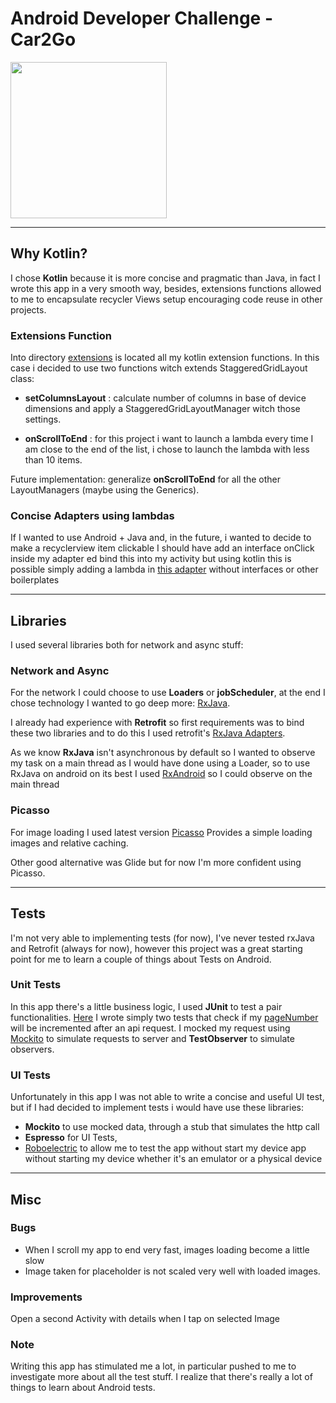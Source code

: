 # Android Developer Challenge - Car2Go

<img src="https://i.imgur.com/iMnmyzX.png" width=250>



___
## Why Kotlin?
I chose __Kotlin__ because it is more concise and pragmatic than Java, in fact I wrote this app in a very smooth way, besides, extensions functions allowed to me to encapsulate recycler Views setup encouraging code reuse in other projects. 

### Extensions Function

Into directory [extensions](https://github.com/GianniGM/AndroidDeveloperChallengeCar2Go/blob/master/app/src/main/java/it/giangraziano/androiddeveloperchallengecar2go/extensions/RecyclerViewExtensions.kt) is located all my kotlin extension functions. In this case i decided to use two functions witch extends StaggeredGridLayout class:

* __setColumnsLayout__ : calculate number of columns in base of device dimensions and apply a StaggeredGridLayoutManager witch those settings.

* __onScrollToEnd__ : for this project i want to launch a lambda every time I am close to the end of the list, i chose to launch the lambda with less than 10 items.

Future implementation: generalize __onScrollToEnd__ for all the other LayoutManagers (maybe using the Generics).

### Concise Adapters using lambdas
If I wanted to use Android + Java and, in the future, i wanted to decide to make a recyclerview item clickable I should have add an interface onClick inside my adapter ed bind this into my activity but using kotlin this is possible
simply adding a lambda in [this adapter](https://github.com/GianniGM/AndroidDeveloperChallengeCar2Go/blob/master/app/src/main/java/giangraziano/it/androiddeveloperchallengecar2go/adapters/PhotoListAdapter.kt) without interfaces or other boilerplates
___
## Libraries
I used several libraries both for network and async stuff:

### Network and Async
For the network I could choose to use __Loaders__ or __jobScheduler__, at the end I chose technology I wanted to go deep more: [RxJava](https://github.com/ReactiveX/RxJava).

I already had experience with __Retrofit__ so first requirements was to bind these two libraries and to do this I used retrofit's [RxJava Adapters](https://github.com/square/retrofit/tree/master/retrofit-adapters/rxjava).

As we know __RxJava__ isn't asynchronous by default so I wanted to observe my task on a main thread as I would have done using a Loader, so to use RxJava on android on its best I used [RxAndroid](https://github.com/ReactiveX/RxAndroid) so I could observe on the main thread

### Picasso
For image loading I used latest version [Picasso](http://square.github.io/picasso/) Provides a simple loading images and relative caching.

Other good alternative was Glide but for now I'm more confident using Picasso.
___
## Tests
I'm not very able to implementing tests (for now), I've never tested rxJava and Retrofit (always for now), however this project was a great starting point for me to learn a couple of things about Tests on Android.

### Unit Tests
In this app there's a little business logic, I used __JUnit__ to test a pair functionalities.
[Here](https://github.com/GianniGM/AndroidDeveloperChallengeCar2Go/blob/master/app/src/test/java/it/giangraziano/androiddeveloperchallengecar2go/EndlessScrollTest.kt) I wrote simply two tests that check if my [pageNumber](https://github.com/GianniGM/AndroidDeveloperChallengeCar2Go/blob/master/app/src/main/java/it/giangraziano/androiddeveloperchallengecar2go/network/NetworkLogic.kt) will be incremented after an api request. I mocked my request using [Mockito](http://site.mockito.org/) to simulate requests to server and __TestObserver__ to simulate observers.

### UI Tests
Unfortunately in this app I was not able to write a concise and useful UI test, but if I had  decided to implement tests i would have use these libraries:

* __Mockito__ to use mocked data, through a stub that simulates the http call
* __Espresso__ for UI Tests,
* [Roboelectric](http://robolectric.org/) to allow me to test the app without start my device app without starting my device whether it's an emulator or a physical device
___
## Misc
### Bugs
* When I scroll my app to end very fast, images loading become a little slow
* Image taken for placeholder is not scaled very well with loaded images.

### Improvements
Open a second Activity with details when I tap on selected Image

### Note
Writing this app has stimulated me a lot, in particular pushed to me to investigate more about all the test stuff.
I realize that there's really a lot of things to learn about Android tests.